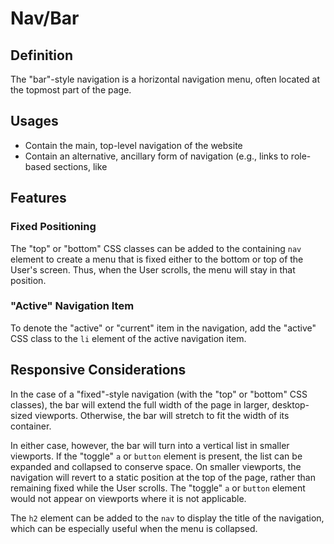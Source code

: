 # Nav/Bar

## Definition

The "bar"-style navigation is a horizontal navigation menu, often located at the topmost part of
the page.

## Usages

* Contain the main, top-level navigation of the website
* Contain an alternative, ancillary form of navigation (e.g., links to role-based sections, like

## Features

### Fixed Positioning

The "top" or "bottom" CSS classes can be added to the containing `nav` element to create a menu
that is fixed either to the bottom or top of the User's screen. Thus, when the User scrolls, the
menu will stay in that position.

### "Active" Navigation Item

To denote the "active" or "current" item in the navigation, add the "active" CSS class to the
`li` element of the active navigation item.

## Responsive Considerations

In the case of a "fixed"-style navigation (with the "top" or "bottom" CSS classes), the bar will
extend the full width of the page in larger, desktop-sized viewports. Otherwise, the bar will
stretch to fit the width of its container.

In either case, however, the bar will turn into a vertical list in smaller viewports. If the
"toggle" `a` or `button` element is present, the list can be expanded and collapsed to conserve
space. On smaller viewports, the navigation will revert to a static position at the top of the
page, rather than remaining fixed while the User scrolls. The "toggle" `a` or `button` element
would not appear on viewports where it is not applicable.

The `h2` element can be added to the `nav` to display the title of the navigation, which can be
especially useful when the menu is collapsed.
